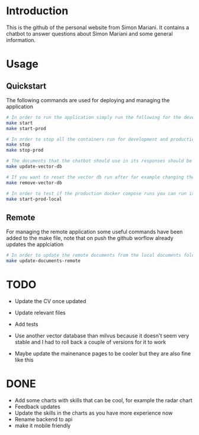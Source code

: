 # Introduction
This is the github of the personal website from Simon Mariani. It contains a chatbot to answer questions about Simon Mariani and some general information.


# Usage
## Quickstart
The following commands are used for deploying and managing the application
```bash
# In order to run the application simply run the following for the development and production setups respectively
make start
make start-prod

# In order to stop all the containers run for development and production run the following commands respectively
make stop
make stop-prod

# The documents that the chatbot should use in its responses should be put in the `api/documents` folder. To update the vector db you can then run
make update-vector-db

# If you want to reset the vector db run after for example changing the schema, run
make remove-vector-db

# In order to test if the production docker compose runs you can run it locally by running
make start-prod-local
```

## Remote
For managing the remote application some useful commands have been added to the make file, note that on push the github worflow already updates the applciation
```bash
# In order to update the remote documents from the local documents folder
make update-documents-remote
```


# TODO
- Update the CV once updated
- Update relevant files

- Add tests
- Use another vector database than milvus because it doesn't seem very stable and I had to roll back a couple of versions for it to work
- Maybe update the mainenance pages to be cooler but they are also fine like this


# DONE
- Add some charts with skills that can be cool, for example the radar chart
- Feedback updates
- Update the skills in the charts as you have more experience now
- Rename backend to api
- make it mobile friendly